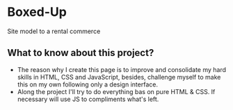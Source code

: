 # Boxed-Up
Site model to a rental commerce

## What to know about this project?
- The reason why I create this page is to improve and consolidate my hard skills in HTML, CSS and JavaScript, besides, challenge myself to make this on my own following only a design interface.
- Along the project I'll try to do everything bas on pure HTML & CSS. If necessary will use JS to compliments what's left.
